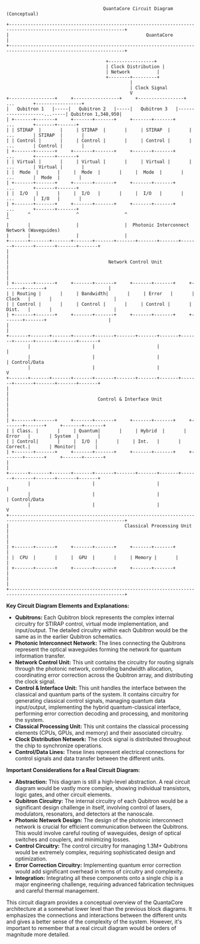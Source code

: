 ```
                                    QuantaCore Circuit Diagram (Conceptual)

+-----------------------------------------------------------------------------------------------------------------+
|                                                   QuantaCore                                                    |
+-----------------------------------------------------------------------------------------------------------------+

                                     +-----------------+
                                     | Clock Distribution |
                                     | Network          |
                                     +--------+---------+
                                              |
                                              | Clock Signal
                                              V
+-----------------+     +-----------------+     +-----------------+       ...       +-----------------+
|   Qubitron 1   |-----|   Qubitron 2   |-----|   Qubitron 3   |--------------------...-----| Qubitron 1,348,950|
| +-------+-------+     +-------+-------+     +-------+-------+       ...       +-------+-------+
| | STIRAP  |       |     | STIRAP  |       |     | STIRAP  |       |       ...       | STIRAP  |       |
| | Control |       |     | Control |       |     | Control |       |       ...       | Control |       |
| +-------+-------+     +-------+-------+     +-------+-------+       ...       +-------+-------+
| | Virtual |       |     | Virtual |       |     | Virtual |       |       ...       | Virtual |       |
| |  Mode  |       |     |  Mode  |       |     |  Mode  |       |       ...       |  Mode  |       |
| +-------+-------+     +-------+-------+     +-------+-------+       ...       +-------+-------+
| |  I/O   |       |     |  I/O   |       |     |  I/O   |       |       ...       |  I/O   |       |
| +-------+-------+     +-------+-------+     +-------+-------+       ...       +-------+-------+
|       ^                 ^                 ^                                       ^
|       |                 |                 |  Photonic Interconnect Network (Waveguides)
|       |                 |                 |
+-------+-------+-------+-------+-------+-------+-------+-------+-------+-------+-------+-------+-------+
|                                                                                                               |
|                                     Network Control Unit                                                      |
|                                                                                                               |
| +-------+-------+     +-------+-------+     +-------+-------+     +-------+-------+                       |
| | Routing |       |     | Bandwidth|       |     | Error   |       | Clock   |       |                       |
| | Control |       |     | Control |       |     | Control |       | Dist.   |       |                       |
| +-------+-------+     +-------+-------+     +-------+-------+     +-------+-------+                       |
|                                                                                                               |
+-------+-------+-------+-------+-------+-------+-------+-------+-------+-------+-------+-------+-------+
        |                       |                       |                       |
        |                       |                       |                       | Control/Data
        |                       |                       |                       V
+-------+-------+-------+-------+-------+-------+-------+-------+-------+-------+-------+-------+-------+
|                                                                                                               |
|                                 Control & Interface Unit                                                    |
|                                                                                                               |
| +-------+-------+     +-------+-------+     +-------+-------+     +-------+-------+     +-------+-------+
| | Class. |       |     | Quantum|       |     | Hybrid  |       | Error   |       | System  |       |
| | Control|       |     |  I/O  |       |     | Int.   |       | Correct.|       | Monitor|       |
| +-------+-------+     +-------+-------+     +-------+-------+     +-------+-------+     +-------+-------+
|                                                                                                               |
+-------+-------+-------+-------+-------+-------+-------+-------+-------+-------+-------+-------+-------+
        |                       |                       |                       |
        |                       |                       |                       | Control/Data
        |                       |                       |                       V
+-----------------------------------------------------------------------------------------------------------------+
|                                           Classical Processing Unit                                            |
|                                                                                                               |
| +-------+-------+     +-------+-------+     +-------+-------+                                               |
| |  CPU  |       |     |  GPU  |       |     | Memory |       |                                               |
| +-------+-------+     +-------+-------+     +-------+-------+                                               |
|                                                                                                               |
+-----------------------------------------------------------------------------------------------------------------+

```

**Key Circuit Diagram Elements and Explanations:**

* **Qubitrons:** Each Qubitron block represents the complex internal circuitry for STIRAP control, virtual mode implementation, and input/output.  The detailed circuitry *within* each Qubitron would be the same as in the earlier Qubitron schematics.
* **Photonic Interconnect Network:** The lines connecting the Qubitrons represent the optical waveguides forming the network for quantum information transfer.
* **Network Control Unit:** This unit contains the circuitry for routing signals through the photonic network, controlling bandwidth allocation, coordinating error correction across the Qubitron array, and distributing the clock signal.
* **Control & Interface Unit:** This unit handles the interface between the classical and quantum parts of the system. It contains circuitry for generating classical control signals, managing quantum data input/output, implementing the hybrid quantum-classical interface, performing error correction decoding and processing, and monitoring the system.
* **Classical Processing Unit:** This unit contains the classical processing elements (CPUs, GPUs, and memory) and their associated circuitry.
* **Clock Distribution Network:** The clock signal is distributed throughout the chip to synchronize operations.
* **Control/Data Lines:** These lines represent electrical connections for control signals and data transfer between the different units.

**Important Considerations for a Real Circuit Diagram:**

* **Abstraction:** This diagram is still a high-level abstraction. A real circuit diagram would be vastly more complex, showing individual transistors, logic gates, and other circuit elements.
* **Qubitron Circuitry:** The internal circuitry of each Qubitron would be a significant design challenge in itself, involving control of lasers, modulators, resonators, and detectors at the nanoscale.
* **Photonic Network Design:** The design of the photonic interconnect network is crucial for efficient communication between the Qubitrons.  This would involve careful routing of waveguides, design of optical switches and couplers, and minimizing losses.
* **Control Circuitry:** The control circuitry for managing 1.3M+ Qubitrons would be extremely complex, requiring sophisticated design and optimization.
* **Error Correction Circuitry:** Implementing quantum error correction would add significant overhead in terms of circuitry and complexity.
* **Integration:** Integrating all these components onto a single chip is a major engineering challenge, requiring advanced fabrication techniques and careful thermal management.

This circuit diagram provides a conceptual overview of the QuantaCore architecture at a somewhat lower level than the previous block diagrams.  It emphasizes the connections and interactions between the different units and gives a better sense of the complexity of the system.  However, it's important to remember that a real circuit diagram would be orders of magnitude more detailed.
